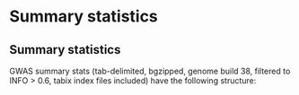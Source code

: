 # Summary statistics

## Summary statistics

GWAS summary stats \(tab-delimited, bgzipped, genome build 38, filtered to INFO &gt; 0.6, tabix index files included\) have the following structure: 



